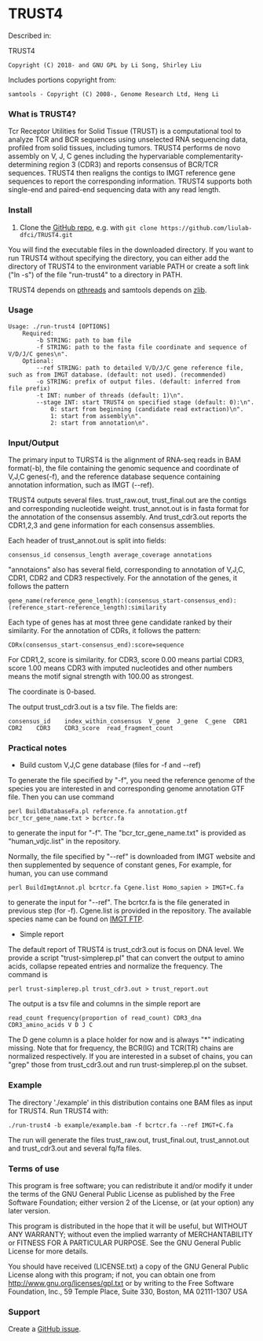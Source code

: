 TRUST4
=======

Described in: 

TRUST4

	Copyright (C) 2018- and GNU GPL by Li Song, Shirley Liu

Includes portions copyright from: 

	samtools - Copyright (C) 2008-, Genome Research Ltd, Heng Li
	

### What is TRUST4?

Tcr Receptor Utilities for Solid Tissue (TRUST) is a computational tool to analyze TCR and BCR sequences using unselected RNA sequencing data, profiled from solid tissues, including tumors. TRUST4 performs de novo assembly on V, J, C genes including the hypervariable complementarity-determining region 3 (CDR3) and reports consensus of BCR/TCR sequences. TRUST4 then realigns the contigs to IMGT reference gene sequences to report the corresponding information. TRUST4 supports both single-end and paired-end sequencing data with any read length. 

### Install

1. Clone the [GitHub repo](https://github.com/liulab-dfci/TRUST4), e.g. with `git clone https://github.com/liulab-dfci/TRUST4.git`

You will find the executable files in the downloaded directory. If you want to run TRUST4 without specifying the directory, you can either add the directory of TRUST4 to the environment variable PATH or create a soft link ("ln -s") of the file "run-trust4" to a directory in PATH.

TRUST4 depends on [pthreads](http://en.wikipedia.org/wiki/POSIX_Threads) and samtools depends on [zlib](http://en.wikipedia.org/wiki/Zlib).


### Usage

	Usage: ./run-trust4 [OPTIONS]
		Required:
			-b STRING: path to bam file
			-f STRING: path to the fasta file coordinate and sequence of V/D/J/C genes\n".
		Optional:
			--ref STRING: path to detailed V/D/J/C gene reference file, such as from IMGT database. (default: not used). (recommended) 
			-o STRING: prefix of output files. (default: inferred from file prefix)
			-t INT: number of threads (default: 1)\n".
			--stage INT: start TRUST4 on specified stage (default: 0):\n".
				0: start from beginning (candidate read extraction)\n".
				1: start from assembly\n".
				2: start from annotation\n". 

### Input/Output

The primary input to TURST4 is the alignment of RNA-seq reads in BAM format(-b), the file containing the genomic sequence and coordinate of V,J,C genes(-f), and the reference database sequence containing annotation information, such as IMGT (--ref).

TRUST4 outputs several files. trust_raw.out, trust_final.out are the contigs and corresponding nucleotide weight. trust_annot.out is in fasta format for the annotation of the consensus assembly. And trust_cdr3.out reports the CDR1,2,3 and gene information for each consensus assemblies.

Each header of trust_annot.out is split into fields:

	consensus_id consensus_length average_coverage annotations

"annotaions" also has several field, corresponding to annotation of V,J,C, CDR1, CDR2 and CDR3 respectively. For the annotation of the genes, it follows the pattern 

	gene_name(reference_gene_length):(consensus_start-consensus_end):(reference_start-reference_length):similarity
	
Each type of genes has at most three gene candidate ranked by their similarity. For the annotation of CDRs, it follows the pattern:

	CDRx(consensus_start-consensus_end):score=sequence
	
For CDR1,2, score is similarity. for CDR3, score 0.00 means partial CDR3, score 1.00 means CDR3 with imputed nucleotides and other numbers means the motif signal strength with 100.00 as strongest.

The coordinate is 0-based.

The output trust_cdr3.out is a tsv file. The fields are:

	consensus_id	index_within_consensus	V_gene	J_gene	C_gene	CDR1	CDR2	CDR3	CDR3_score	read_fragment_count


### Practical notes

* Build custom V,J,C gene database (files for -f and --ref)

To generate the file specified by "-f", you need the reference genome of the species you are interested in and corresponding genome annotation GTF file. Then you can use command 
	
	perl BuildDatabaseFa.pl reference.fa annotation.gtf bcr_tcr_gene_name.txt > bcrtcr.fa

to generate the input for "-f". The "bcr_tcr_gene_name.txt" is provided as "human_vdjc.list" in the repository.

Normally, the file specified by "--ref" is downloaded from IMGT website and then supplemented by sequence of constant genes, For example, for human, you can use command

	perl BuildImgtAnnot.pl bcrtcr.fa Cgene.list Homo_sapien > IMGT+C.fa

to generate the input for "--ref". The bcrtcr.fa is the file generated in previous step (for -f). Cgene.list is provided in the repository. The available species name can be found on [IMGT FTP](http://www.imgt.org//download/V-QUEST/IMGT_V-QUEST_reference_directory/).

* Simple report

The default report of TRUST4 is trust_cdr3.out is focus on DNA level. We provide a script "trust-simplerep.pl" that can convert the output to amino acids, collapse repeated entries and normalize the frequency. The command is

	perl trust-simplerep.pl trust_cdr3.out > trust_report.out

The output is a tsv file and columns in the simple report are 

	read_count frequency(proportion of read_count) CDR3_dna CDR3_amino_acids V D J C 
	
The D gene column is a place holder for now and is always "\*" indicating missing. Note that for frequency, the BCR(IG) and TCR(TR) chains are normalized respectively. If you are interested in a subset of chains, you can "grep" those from trust_cdr3.out and run trust-simplerep.pl on the subset.
 
### Example

The directory './example' in this distribution contains one BAM files as input for TRUST4. Run TRUST4 with:

	./run-trust4 -b example/example.bam -f bcrtcr.fa --ref IMGT+C.fa

The run will generate the files trust_raw.out, trust_final.out, trust_annot.out and trust_cdr3.out and several fq/fa files.

### Terms of use

This program is free software; you can redistribute it and/or modify it
under the terms of the GNU General Public License as published by the
Free Software Foundation; either version 2 of the License, or (at your
option) any later version.

This program is distributed in the hope that it will be useful,
but WITHOUT ANY WARRANTY; without even the implied warranty of
MERCHANTABILITY or FITNESS FOR A PARTICULAR PURPOSE.  See the
GNU General Public License for more details.

You should have received (LICENSE.txt) a copy of the GNU General
Public License along with this program; if not, you can obtain one from
http://www.gnu.org/licenses/gpl.txt or by writing to the Free Software
Foundation, Inc., 59 Temple Place, Suite 330, Boston, MA  02111-1307  USA
 
### Support

Create a [GitHub issue](https://github.com/liulab-dfci/issues).
